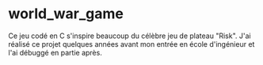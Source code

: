 # world_war_game

Ce jeu codé en C s'inspire beaucoup du célèbre jeu de plateau "Risk".
J'ai réalisé ce projet quelques années avant mon entrée en école d'ingénieur et l'ai débuggé en partie après.
